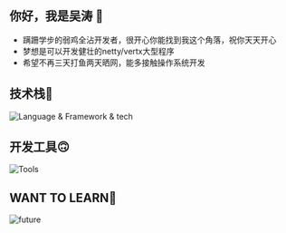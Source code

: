 ## 你好，我是吴涛 👋

- 蹒跚学步的弱鸡全沾开发者，很开心你能找到我这个角落，祝你天天开心
- 梦想是可以开发健壮的netty/vertx大型程序
- 希望不再三天打鱼两天晒网，能多接触操作系统开发

## 技术栈🧐

![Language & Framework & tech](https://skillicons.dev/icons?i=java,javascript,typescript,vue,webpack,nodejs,express,mysql,git,html,css,spring,maven,redis,docker)

## 开发工具🙃

![Tools](https://skillicons.dev/icons?i=vscode,idea,androidstudio)

## WANT    TO   LEARN🤩

![future](https://skillicons.dev/icons?i=flutter,c,python,cpp,lua,react,kotlin,vite,electron)

